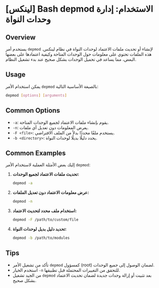 # [لينكس] Bash depmod الاستخدام: إدارة وحدات النواة

## Overview
يستخدم أمر `depmod` لإنشاء أو تحديث ملفات الاعتماد لوحدات النواة في نظام لينكس. هذه الملفات تحتوي على معلومات حول الوحدات المتاحة وكيفية اعتمادها على بعضها البعض، مما يساعد في تحميل الوحدات بشكل صحيح عند بدء تشغيل النظام.

## Usage
يمكن استخدام الأمر `depmod` بالصيغة الأساسية التالية:

```bash
depmod [options] [arguments]
```

## Common Options
- `-a`: يقوم بإنشاء ملفات الاعتماد لجميع الوحدات المتاحة.
- `-n`: يعرض المعلومات دون تعديل أي ملفات.
- `-F <file>`: يستخدم ملفًا محددًا بدلاً من الملف الافتراضي.
- `-b <directory>`: يحدد دليلًا بديلًا لوحدات النواة.

## Common Examples
إليك بعض الأمثلة العملية لاستخدام الأمر `depmod`:

1. **تحديث ملفات الاعتماد لجميع الوحدات:**
   ```bash
   depmod -a
   ```

2. **عرض معلومات الاعتماد دون تعديل الملفات:**
   ```bash
   depmod -n
   ```

3. **استخدام ملف محدد لتحديث الاعتماد:**
   ```bash
   depmod -F /path/to/custom/file
   ```

4. **تحديد دليل بديل لوحدات النواة:**
   ```bash
   depmod -b /path/to/modules
   ```

## Tips
- تأكد من تشغيل الأمر `depmod` كمسؤول (root) لضمان الوصول إلى جميع الوحدات.
- استخدم الخيار `-n` للتحقق من التغييرات المحتملة قبل تطبيقها.
- من الجيد تشغيل `depmod` بعد تثبيت أو إزالة وحدات جديدة لضمان تحديث الاعتماد بشكل صحيح.